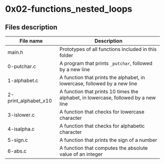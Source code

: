 # 0x02-functions_nested_loops
## Files description
| File name | Description |
| --------- | ----------- |
| main.h | Prototypes of all functions included in this folder |
| 0-putchar.c | A program that prints `_putchar`, followed by a new line |      
| 1-alphabet.c | A function that prints the alphabet, in lowercase, followed by a new line |   
| 2-print_alphabet_x10 | A function that prints 10 times the alphabet, in lowercase, followed by a new line |
| 3-islower.c | A function that checks for lowercase character |
| 4-isalpha.c | A function that checks for alphabetic character |
| 5-sign.c | A function that prints the sign of a number |
| 6-abs.c | A function that computes the absolute value of an integer |
